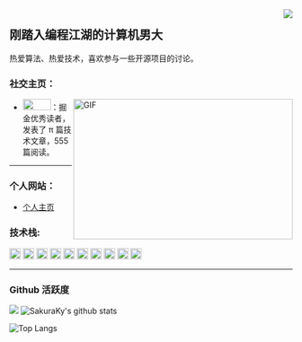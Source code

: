 <img align="right" src="https://count.getloli.com/get/@:Minori-ty?theme=rule34">

## 刚踏入编程江湖的计算机男大

热爱算法、热爱技术，喜欢参与一些开源项目的讨论。

### **社交主页：**

 <img align="right" alt="GIF" src="./images/code.gif" width="390" height="250" />


-   <img height="20" width="50" src="./images/juejin.png" />：掘金优秀读者，发表了 π 篇技术文章，555篇阅读。


---


### **个人网站：**
-  [个人主页](https://www.sakuraky.cn/)


### **技术栈:**

<a href="https://v3.cn.vuejs.org"><code><img height="20" src="./images/vue.png"></code></a>
<a href="https://reactjs.org/"><code><img height="20" src="./images/react.svg"></code></a>
<a href="https://nextjs.org/"><code><img height="20" src="./images/next.png"></code></a>
<a href="https://www.tslang.cn/index.html"><code><img height="20" src="./images/typescript.png"></code></a>
<a href="https://webpack.js.org/"><code><img height="20" src="./images/webpack.svg"></code></a>
<a href="https://cn.vitejs.dev"><code><img height="20" src="./images/vite.png"></code></a>
<a href="https://sass-lang.com"><code><img height="20" src="./images/sass2.png"></code></a>
<a href="https://tailwindcss.com"><code><img height="20" src="./images/tailwindcss.png"></code></a>
<a href="https://go.dev/"><code><img height="20" src="./images/golang.png"></code></a>
<a href="https://www.docker.com"><code><img height="20" src="./images/docker.png"></code></a>

---
### Github 活跃度

[![](https://activity-graph.herokuapp.com/graph?username=SakuraKy&theme=dracula)](https://github.com/ashutosh00710/github-readme-activity-graph)
![SakuraKy's github stats](https://github-readme-stats.vercel.app/api?username=SakuraKy&show_icons=true&theme=vue)

![Top Langs](https://github-readme-stats.vercel.app/api/top-langs/?username=SakuraKy&langs_count=6)

